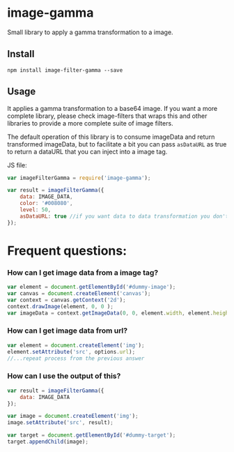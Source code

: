 # image-gamma

Small library to apply a gamma transformation to a image.

## Install

```
npm install image-filter-gamma --save
```

## Usage
It applies a gamma transformation to a base64 image. If you want a more complete library, please check image-filters that wraps this and other libraries to provide a more complete suite of image filters.

The default operation of this library is to consume imageData and return transformed imageData, but to facilitate a bit you can pass `asDataURL` as true to return a dataURL that you can inject into a image tag.

JS file:
```js
var imageFilterGamma = require('image-gamma');

var result = imageFilterGamma({
    data: IMAGE_DATA,
    color: '#008080',
    level: 50,
    asDataURL: true //if you want data to data transformation you don't need to include this
});
```

# Frequent questions:
### How can I get image data from a image tag?

```js
var element = document.getElementById('#dummy-image');
var canvas = document.createElement('canvas');
var context = canvas.getContext('2d');
context.drawImage(element, 0, 0 );
var imageData = context.getImageData(0, 0, element.width, element.height);
```

### How can I get image data from url?

```js
var element = document.createElement('img');
element.setAttribute('src', options.url);
//...repeat process from the previous answer
```

### How can I use the output of this?

```js
var result = imageFilterGamma({
    data: IMAGE_DATA
});

var image = document.createElement('img');
image.setAttribute('src', result);

var target = document.getElementById('#dummy-target');
target.appendChild(image);
```
